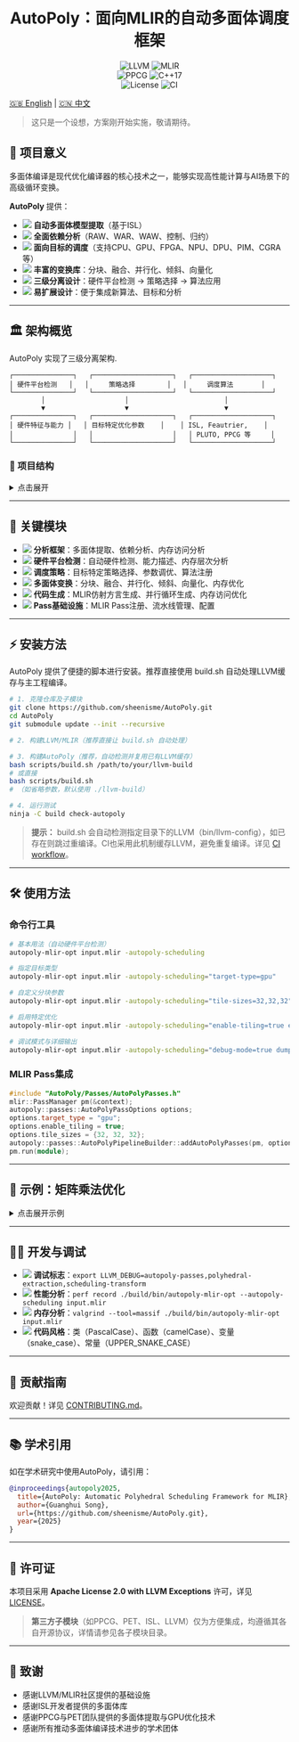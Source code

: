 
<h1 align="center">AutoPoly：面向MLIR的自动多面体调度框架</h1>

<p align="center">
  <img src="https://img.shields.io/badge/LLVM-18%2B-4CAF50?logo=llvm" alt="LLVM"/>
  <img src="https://img.shields.io/badge/MLIR-Affine-4CAF50?logo=llvm&logoColor=white" alt="MLIR"/>
  <br>
  <img src="https://img.shields.io/badge/PPCG-Supported-4CAF50?logo=gnu" alt="PPCG"/>
  <img src="https://img.shields.io/badge/C++-17-4CAF50?logo=c%2B%2B" alt="C++17"/>
  <br>
  <img src="https://img.shields.io/badge/License-Apache%202.0-4CAF50?logo=apache" alt="License"/>
  <img src="https://img.shields.io/badge/CI-Passing-4CAF50?logo=github" alt="CI"/>
</p>

[🇬🇧 English](README.md) | [🇨🇳 中文](README-zh.md)

> 这只是一个设想，方案刚开始实施，敬请期待。

## 🚀 项目意义

多面体编译是现代优化编译器的核心技术之一，能够实现高性能计算与AI场景下的高级循环变换。

**AutoPoly** 提供：

- <img src="https://img.icons8.com/ios-filled/20/000000/parse-from-clipboard.png"/> **自动多面体模型提取**（基于ISL）
- <img src="https://img.icons8.com/ios-filled/20/000000/graph.png"/> **全面依赖分析**（RAW、WAR、WAW、控制、归约）
- <img src="https://img.icons8.com/ios-filled/20/000000/chip.png"/> **面向目标的调度**（支持CPU、GPU、FPGA、NPU、DPU、PIM、CGRA等）
- <img src="https://img.icons8.com/ios-filled/20/000000/merge-git.png"/> **丰富的变换库**：分块、融合、并行化、倾斜、向量化
- <img src="https://img.icons8.com/ios-filled/20/000000/flow-chart.png"/> **三级分离设计**：硬件平台检测 → 策略选择 → 算法应用
- <img src="https://img.icons8.com/ios-filled/20/000000/plus-math.png"/> **易扩展设计**：便于集成新算法、目标和分析

---

## 🏛️ 架构概览

AutoPoly 实现了三级分离架构.

```
┌───────────────┐   ┌────────────────────┐   ┌────────────────────┐
│ 硬件平台检测   │   │     策略选择        │   │     调度算法       │
└───────────────┘   └────────────────────┘   └────────────────────┘
        │                    │                        │
        ▼                    ▼                        ▼
┌───────────────┐   ┌────────────────────┐   ┌────────────────────┐
│ 硬件特征与能力 │   │ 目标特定优化参数    │    │ ISL, Feautrier,    │
│               │   │                    │   │ PLUTO, PPCG 等     │
└───────────────┘   └────────────────────┘   └────────────────────┘
```

### 📁 项目结构

<details>
<summary>点击展开</summary>

```
AutoPoly/
├── include/AutoPoly/          # C++头文件（模块化）
│   ├── Analysis/              # 多面体提取与依赖分析
│   ├── CodeGen/               # 调度到MLIR代码生成
│   ├── Passes/                # MLIR Pass基础设施
│   ├── Scheduling/            # 调度策略与算法
│   ├── Target/                # 硬件平台检测与特征描述
│   └── Transform/             # 多面体变换
├── lib/                       # C++实现
│   ├── ppcg_wrapper/          # C代码优化器（PPCG集成）
│   ├── Analysis/              # 分析实现
│   ├── CodeGen/               # 代码生成实现
│   ├── Passes/                # Pass实现
│   ├── Scheduling/            # 调度实现
│   ├── Target/                # 硬件平台检测实现
│   └── Transform/             # 变换实现
├── tools/                     # 命令行工具
│   ├── autopoly-mlir-opt.cpp  # 主MLIR优化器
│   └── autopoly-c-opt.cpp     # C代码优化器
├── scripts/                   # 构建与安装脚本
├── test/                      # 测试文件
├── unittests/                 # 单元测试
├── third_party/               # 第三方依赖（LLVM, ISL, PPCG, PET）
├── README.md                  # 英文文档
├── README-zh.md               # 中文文档
└── LICENSE                    # 许可证
```
</details>

---

## 🧩 关键模块

- <img src="https://img.icons8.com/ios-filled/20/000000/inspection.png"/> **分析框架**：多面体提取、依赖分析、内存访问分析
- <img src="https://img.icons8.com/ios-filled/20/000000/search--v1.png"/> **硬件平台检测**：自动硬件检测、能力描述、内存层次分析
- <img src="https://img.icons8.com/ios-filled/20/000000/strategy-board.png"/> **调度策略**：目标特定策略选择、参数调优、算法注册
- <img src="https://img.icons8.com/ios-filled/20/000000/synchronize.png"/> **多面体变换**：分块、融合、并行化、倾斜、向量化、内存优化
- <img src="https://img.icons8.com/ios-filled/20/000000/code.png"/> **代码生成**：MLIR仿射方言生成、并行循环生成、内存访问优化
- <img src="https://img.icons8.com/ios-filled/20/000000/flow-chart.png"/> **Pass基础设施**：MLIR Pass注册、流水线管理、配置

---

## ⚡ 安装方法

AutoPoly 提供了便捷的脚本进行安装。推荐直接使用 build.sh 自动处理LLVM缓存与主工程编译。

```bash
# 1. 克隆仓库及子模块
git clone https://github.com/sheenisme/AutoPoly.git
cd AutoPoly
git submodule update --init --recursive

# 2. 构建LLVM/MLIR（推荐直接让 build.sh 自动处理）

# 3. 构建AutoPoly（推荐，自动检测并复用已有LLVM缓存）
bash scripts/build.sh /path/to/your/llvm-build
# 或直接
bash scripts/build.sh
# （如省略参数，默认使用 ./llvm-build）

# 4. 运行测试
ninja -C build check-autopoly
```

> **提示：** build.sh 会自动检测指定目录下的LLVM（bin/llvm-config），如已存在则跳过重编译。CI也采用此机制缓存LLVM，避免重复编译。详见 [CI workflow](.github/workflows/ci.yml)。

---

## 🛠️ 使用方法

### 命令行工具
```bash
# 基本用法（自动硬件平台检测）
autopoly-mlir-opt input.mlir -autopoly-scheduling

# 指定目标类型
autopoly-mlir-opt input.mlir -autopoly-scheduling="target-type=gpu"

# 自定义分块参数
autopoly-mlir-opt input.mlir -autopoly-scheduling="tile-sizes=32,32,32"

# 启用特定优化
autopoly-mlir-opt input.mlir -autopoly-scheduling="enable-tiling=true enable-fusion=true"

# 调试模式与详细输出
autopoly-mlir-opt input.mlir -autopoly-scheduling="debug-mode=true dump-schedules=true"
```

### MLIR Pass集成
```cpp
#include "AutoPoly/Passes/AutoPolyPasses.h"
mlir::PassManager pm(&context);
autopoly::passes::AutoPolyPassOptions options;
options.target_type = "gpu";
options.enable_tiling = true;
options.tile_sizes = {32, 32, 32};
autopoly::passes::AutoPolyPipelineBuilder::addAutoPolyPasses(pm, options);
pm.run(module);
```

---

## 🧪 示例：矩阵乘法优化

<details>
<summary>点击展开示例</summary>

**输入MLIR**：
```mlir
func.func @matmul(%A: memref<1024x1024xf32>, %B: memref<1024x1024xf32>, %C: memref<1024x1024xf32>) {
  affine.for %i = 0 to 1024 {
    affine.for %j = 0 to 1024 {
      affine.for %k = 0 to 1024 {
        %a = affine.load %A[%i, %k] : memref<1024x1024xf32>
        %b = affine.load %B[%k, %j] : memref<1024x1024xf32>
        %c = affine.load %C[%i, %j] : memref<1024x1024xf32>
        %prod = arith.mulf %a, %b : f32
        %sum = arith.addf %c, %prod : f32
        affine.store %sum, %C[%i, %j] : memref<1024x1024xf32>
      }
    }
  }
  return
}
```

**优化输出**：
```mlir
func.func @matmul(%A: memref<1024x1024xf32>, %B: memref<1024x1024xf32>, %C: memref<1024x1024xf32>) {
  affine.parallel (%ii) = (0) to (1024) step (32) {
    affine.parallel (%jj) = (0) to (1024) step (32) {
      affine.for %kk = 0 to 1024 step 32 {
        affine.parallel (%i) = (%ii) to (min(1024, %ii + 32)) {
          affine.parallel (%j) = (%jj) to (min(1024, %jj + 32)) {
            affine.for %k = %kk to min(1024, %kk + 32) {
              // 优化后的计算
            }
          }
        }
      }
    }
  }
  return
}
```
</details>

---

## 🧑‍💻 开发与调试

- <img src="https://img.icons8.com/ios-filled/20/000000/bug.png"/> **调试标志**：`export LLVM_DEBUG=autopoly-passes,polyhedral-extraction,scheduling-transform`
- <img src="https://img.icons8.com/ios-filled/20/000000/speed.png"/> **性能分析**：`perf record ./build/bin/autopoly-mlir-opt --autopoly-scheduling input.mlir`
- <img src="https://img.icons8.com/ios-filled/20/000000/memory-slot.png"/> **内存分析**：`valgrind --tool=massif ./build/bin/autopoly-mlir-opt input.mlir`
- <img src="https://img.icons8.com/ios-filled/20/000000/code-file.png"/> **代码风格**：类（PascalCase）、函数（camelCase）、变量（snake_case）、常量（UPPER_SNAKE_CASE）

---

## 🤝 贡献指南

欢迎贡献！详见 [CONTRIBUTING.md](CONTRIBUTING.md)。

---

## 📚 学术引用

如在学术研究中使用AutoPoly，请引用：

```bibtex
@inproceedings{autopoly2025,
  title={AutoPoly: Automatic Polyhedral Scheduling Framework for MLIR},
  author={Guanghui Song},
  url={https://github.com/sheenisme/AutoPoly.git},
  year={2025}
}
```

---

## 📝 许可证

本项目采用 **Apache License 2.0 with LLVM Exceptions** 许可，详见 [LICENSE](LICENSE)。

> **第三方子模块**（如PPCG、PET、ISL、LLVM）仅为方便集成，均遵循其各自开源协议，详情请参见各子模块目录。

---

## 🙏 致谢

- 感谢LLVM/MLIR社区提供的基础设施
- 感谢ISL开发者提供的多面体库
- 感谢PPCG与PET团队提供的多面体提取与GPU优化技术
- 感谢所有推动多面体编译技术进步的学术团体

